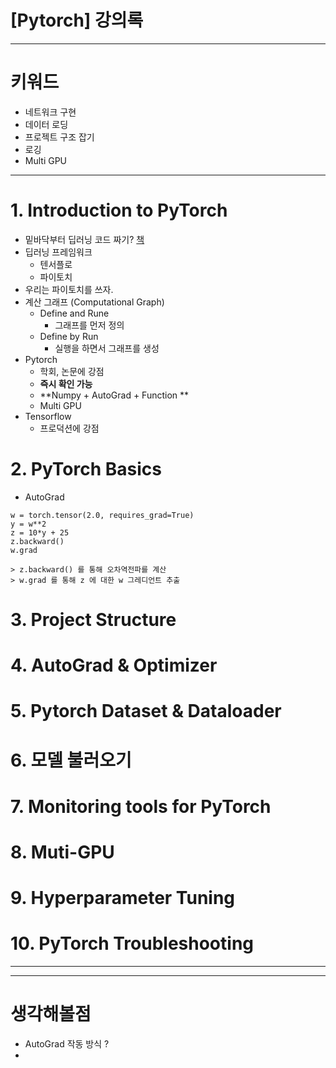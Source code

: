 # [Pytorch] 강의록

---
# 키워드
* 네트워크 구현
* 데이터 로딩
* 프로젝트 구조 잡기
* 로깅
* Multi GPU


---
# 1.  Introduction to PyTorch
- 밑바닥부터 딥러닝 코드 짜기? [책](https://www.aladin.co.kr/shop/wproduct.aspx?ItemId=256067157&start=slayer)
- 딥러닝 프레임워크
  - 텐서플로
  - 파이토치 
- 우리는 파이토치를 쓰자.
- 계산 그래프 (Computational Graph)
  - Define and Rune
    - 그래프를 먼저 정의
  - Define by Run
    - 실행을 하면서 그래프를 생성
- Pytorch
  - 학회, 논문에 강점
  - **즉시 확인 가능**
  - **Numpy + AutoGrad + Function **
  - Multi GPU
- Tensorflow
  - 프로덕션에 강점


# 2. PyTorch Basics
- AutoGrad
```
w = torch.tensor(2.0, requires_grad=True)
y = w**2
z = 10*y + 25
z.backward()
w.grad

> z.backward() 를 통해 오차역전파를 계산
> w.grad 를 통해 z 에 대한 w 그레디언트 추출
```








# 3. Project Structure

# 4. AutoGrad & Optimizer

# 5. Pytorch Dataset & Dataloader

# 6. 모델 불러오기

# 7. Monitoring tools for PyTorch

# 8. Muti-GPU

# 9. Hyperparameter Tuning

# 10. PyTorch Troubleshooting

---


---
# 생각해볼점
- AutoGrad 작동 방식 ? 
- 